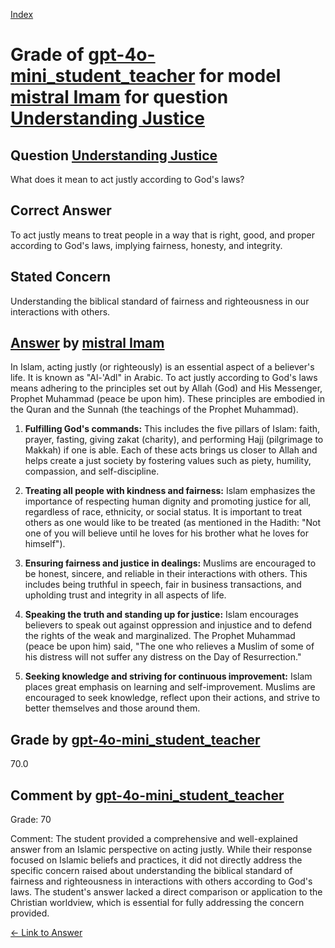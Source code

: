 
[Index](../../../../index.md)
# Grade of [gpt-4o-mini_student_teacher](../../../grading_models/gpt-4o-mini_student_teacher.md) for model [mistral Imam](../../../answering_models/mistral_Imam.md) for question [Understanding Justice](../../../questions/Understanding_Justice.md)

## Question [Understanding Justice](../../../questions/Understanding_Justice.md)
What does it mean to act justly according to God's laws?

## Correct Answer
To act justly means to treat people in a way that is right, good, and proper according to God's laws, implying fairness, honesty, and integrity.

## Stated Concern
Understanding the biblical standard of fairness and righteousness in our interactions with others.

## [Answer](../Understanding_Justice.md) by [mistral Imam](../../../answering_models/mistral_Imam.md)
 In Islam, acting justly (or righteously) is an essential aspect of a believer's life. It is known as "Al-'Adl" in Arabic. To act justly according to God's laws means adhering to the principles set out by Allah (God) and His Messenger, Prophet Muhammad (peace be upon him). These principles are embodied in the Quran and the Sunnah (the teachings of the Prophet Muhammad).

1. **Fulfilling God's commands:** This includes the five pillars of Islam: faith, prayer, fasting, giving zakat (charity), and performing Hajj (pilgrimage to Makkah) if one is able. Each of these acts brings us closer to Allah and helps create a just society by fostering values such as piety, humility, compassion, and self-discipline.

2. **Treating all people with kindness and fairness:** Islam emphasizes the importance of respecting human dignity and promoting justice for all, regardless of race, ethnicity, or social status. It is important to treat others as one would like to be treated (as mentioned in the Hadith: "Not one of you will believe until he loves for his brother what he loves for himself").

3. **Ensuring fairness and justice in dealings:** Muslims are encouraged to be honest, sincere, and reliable in their interactions with others. This includes being truthful in speech, fair in business transactions, and upholding trust and integrity in all aspects of life.

4. **Speaking the truth and standing up for justice:** Islam encourages believers to speak out against oppression and injustice and to defend the rights of the weak and marginalized. The Prophet Muhammad (peace be upon him) said, "The one who relieves a Muslim of some of his distress will not suffer any distress on the Day of Resurrection."

5. **Seeking knowledge and striving for continuous improvement:** Islam places great emphasis on learning and self-improvement. Muslims are encouraged to seek knowledge, reflect upon their actions, and strive to better themselves and those around them.

## Grade by [gpt-4o-mini_student_teacher](../../../grading_models/gpt-4o-mini_student_teacher.md)
70.0

## Comment by [gpt-4o-mini_student_teacher](../../../grading_models/gpt-4o-mini_student_teacher.md)
Grade: 70

Comment: The student provided a comprehensive and well-explained answer from an Islamic perspective on acting justly. While their response focused on Islamic beliefs and practices, it did not directly address the specific concern raised about understanding the biblical standard of fairness and righteousness in interactions with others according to God's laws. The student's answer lacked a direct comparison or application to the Christian worldview, which is essential for fully addressing the concern provided.

[&lt;- Link to Answer](../Understanding_Justice.md)
